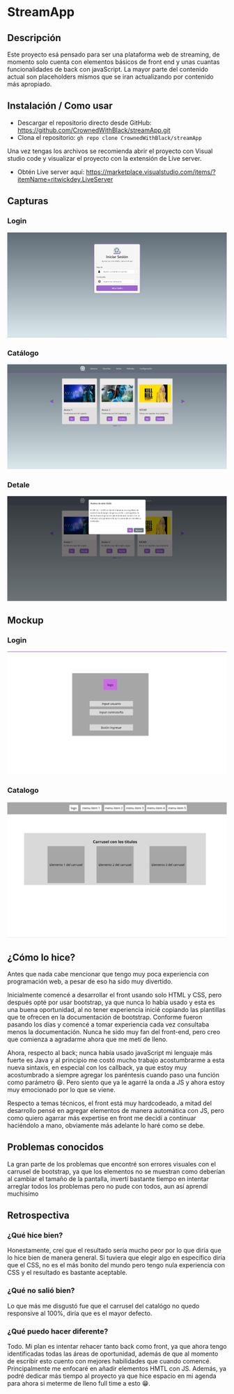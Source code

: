 # StreamApp

## Descripción
Este proyecto esá pensado para ser una plataforma web de streaming, de momento solo cuenta con elementos básicos
de front end y unas cuantas funcionalidades de back con javaScript. La mayor parte del contenido actual son placeholders
mismos que se iran actualizando por contenido más apropiado.

## Instalación / Como usar
- Descargar el repositorio directo desde GitHub: https://github.com/CrownedWithBlack/streamApp.git
- Clona el repositorio: `gh repo clone CrownedWithBlack/streamApp`


Una vez tengas los archivos se recomienda abrir el proyecto con Visual studio code y visualizar el proyecto con la extensión
de Live server.
- Obtén Live server aquí: https://marketplace.visualstudio.com/items/?itemName=ritwickdey.LiveServer

## Capturas
### Login
![login](capturas/login.jpg)
### Catálogo
![catalogo](capturas/catalogo.jpg)
### Detale
![detalle](capturas/detalle.jpg)

## Mockup
### Login
![login](capturas/mockup/login.jpg)
### Catalogo
![catalogo](capturas/mockup/catalogo.jpg)

## ¿Cómo lo hice?
Antes que nada cabe mencionar que tengo muy poca experiencia con programación web, a pesar de eso ha sido muy divertido.

Inicialmente comencé a desarrollar el front usando solo HTML y CSS, pero después opté por usar bootstrap, ya que
nunca lo había usado y esta es una buena oportunidad, al no tener experiencia inicié copiando las plantillas que te ofrecen
en la documentación de bootstrap. Conforme fueron pasando los días y comencé a tomar experiencia cada vez consultaba menos la documentación.
Nunca he sido muy fan del front-end, pero creo que comienza a agradarme ahora que me metí de lleno.

Ahora, respecto al back; nunca había usado javaScript mi lenguaje más fuerte es Java y al principio me costó mucho trabajo acostumbrarme
a esta nueva sintaxis, en especial con los callback, ya que estoy muy acostumbrado a siempre agregar los paréntesis cuando paso una función
como parámetro :laughing:. Pero siento que ya le agarré la onda a JS y ahora estoy muy emocionado por lo que se viene.

Respecto a temas técnicos, el front está muy hardcodeado, a mitad del desarrollo pensé en agregar elementos de manera automática con JS, pero
como quiero agarrar más expertise en front me decidí a continuar haciéndolo a mano, obviamente más adelante lo haré como se debe.

## Problemas conocidos
La gran parte de los problemas que encontré son errores visuales con el carrusel de bootstrap, ya que los elementos no se muestran como
deberían al cambiar el tamaño de la pantalla, invertí bastante tiempo en intentar arreglar todos los problemas pero no pude con todos, aun así
aprendí muchisímo

## Retrospectiva
### ¿Qué hice bien?
Honestamente, creí que el resultado sería mucho peor por lo que diría que lo hice bien de manera general. Si tuviera que elegir algo en específico
diría que el CSS, no es el más bonito del mundo pero tengo nula experiencia con CSS y el resultado es bastante aceptable.
### ¿Qué no salió bien?
Lo que más me disgustó fue que el carrusel del catalógo no quedo responsive al 100%, diría que es el mayor defecto.
### ¿Qué puedo hacer diferente?
Todo. Mi plan es intentar rehacer tanto back como front, ya que ahora tengo identificadas todas las áreas de oportunidad, además de que al momento
de escribir esto cuento con mejores habilidades que cuando comencé. Principalmente me enfocaré en añadir elementos HMTL con JS.
Además, ya podré dedicar más tiempo al proyecto ya que hice espacio en mi agenda para ahora si meterme de lleno full time a esto :grin:.